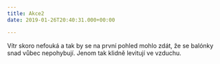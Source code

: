 ```yaml
---
title: Akce2 
date: 2019-01-26T20:40:31.000+00:00

---
```

Vítr skoro nefouká a tak by se na první pohled mohlo zdát, že se
balónky snad vůbec nepohybují. Jenom tak klidně levitují ve vzduchu.
